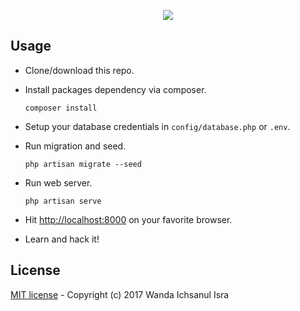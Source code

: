 <p align="center"><img src="https://preview.ibb.co/n7S3tF/LaraCRUD.png"></p>

## Usage

- Clone/download this repo.
- Install packages dependency via composer.

  `composer install`

- Setup your database credentials in `config/database.php` or `.env`.
- Run migration and seed.

    `php artisan migrate --seed`

- Run web server.

    `php artisan serve`

- Hit [http://localhost:8000](http://localhost:8000) on your favorite browser.
- Learn and hack it!

## License

[MIT license](http://opensource.org/licenses/MIT) - Copyright (c) 2017 Wanda Ichsanul Isra
